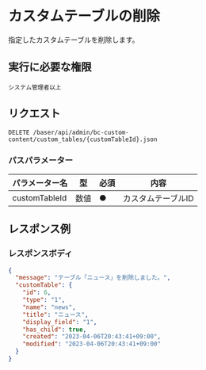 # カスタムテーブルの削除

指定したカスタムテーブルを削除します。

## 実行に必要な権限

```
システム管理者以上
```

## リクエスト
```
DELETE /baser/api/admin/bc-custom-content/custom_tables/{customTableId}.json
```

### パスパラメーター

| パラメーター名   | 型   | 必須  | 内容                             |
|-----------|-----|-----|--------------------------------|
| customTableId   | 数値  | ●   | カスタムテーブルID                    |


## レスポンス例

### レスポンスボディ

```json
{
  "message": "テーブル「ニュース」を削除しました。",
  "customTable": {
    "id": 6,
    "type": "1",
    "name": "news",
    "title": "ニュース",
    "display_field": "1",
    "has_child": true,
    "created": "2023-04-06T20:43:41+09:00",
    "modified": "2023-04-06T20:43:41+09:00"
  }
}
```
